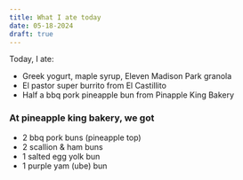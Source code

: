 ```yaml
---
title: What I ate today
date: 05-18-2024
draft: true
---
```



Today, I ate:

- Greek yogurt, maple syrup, Eleven Madison Park granola
- El pastor super burrito from El Castillito
- Half a bbq pork pineapple bun from Pinapple King Bakery

### At pineapple king bakery, we got

- 2 bbq pork buns (pineapple top)
- 2 scallion & ham buns
- 1 salted egg yolk bun
- 1 purple yam (ube) bun
